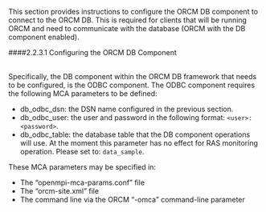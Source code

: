 This section provides instructions to configure the ORCM DB component to connect to the ORCM DB.  This is required for clients that will be running ORCM and need to communicate with the database (ORCM with the DB component enabled).

####2.2.3.1 Configuring the ORCM DB Component

<br>Specifically, the DB component within the ORCM DB framework that needs to be configured, is the ODBC component.  The ODBC component requires the following MCA parameters to be defined:

* db_odbc_dsn: the DSN name configured in the previous section.
* db_odbc_user: the user and password in the following format: `<user>:<password>`.
* db_odbc_table: the database table that the DB component operations will use.  At the moment this parameter has no effect for RAS monitoring operation.  Please set to: `data_sample`.

These MCA parameters may be specified in:

* The “openmpi-mca-params.conf” file
* The “orcm-site.xml” file
* The command line via the ORCM “-omca” command-line parameter
